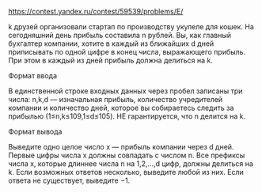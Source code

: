 https://contest.yandex.ru/contest/59539/problems/E/

k друзей организовали стартап по производству укулеле для кошек. На сегодняшний день прибыль составила n рублей. Вы, как главный бухгалтер компании, хотите в каждый из ближайших d дней приписывать по одной цифре в конец числа, выражающего прибыль. При этом в каждый из дней прибыль должна делиться на k.

Формат ввода

В единственной строке входных данных через пробел записаны три числа: n,k,d — изначальная прибыль, количество учредителей компании и количество дней, которое вы собираетесь следить за прибылью (1≤n,k≤109,1≤d≤105). НЕ гарантируется, что n делится на k.

Формат вывода

Выведите одно целое число x — прибыль компании через d дней. Первые цифры числа x должны совпадать с числом n. Все префиксы числа x, которые длиннее числа n на 1,2,…,d цифр, должны делиться на k. Если возможных ответов несколько, выведите любой из них. Если ответа не существует, выведите −1. 